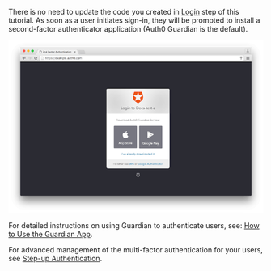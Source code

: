 There is no need to update the code you created in [Login](${loginlink}) step of this tutorial. As soon as a user initiates sign-in, they will be prompted to install a second-factor authenticator application (Auth0 Guardian is the default).

![guardian screen](/media/articles/mfa/choose-mfa.png)

For detailed instructions on using Guardian to authenticate users, see: [How to Use the Guardian App](/multifactor-authentication/guardian/user-guide).

For advanced management of the multi-factor authentication for your users, see [Step-up Authentication](/multifactor-authentication/developer/step-up-with-acr).
